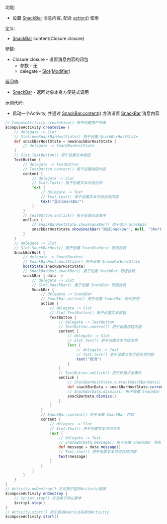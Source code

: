 功能:

+ 设置 [SnackBar](/API/UI/Compose/Widget/SnackBar/README.md) 消息内容,
  配合 [action()](/API/UI/Compose/Widget/SnackBar/README.md?id=action) 使用

定义:

+ [SnackBar](/API/UI/Compose/Widget/SnackBar/README.md) content(Closure closure)

参数:

+ Closure closure - 设置消息内容的闭包
    + 参数 - 无
    + delegate -
      [Slot](/API/UI/Compose/Slot/Slot/README.md)([Modifier](/API/UI/Compose/Modifier/Modifier/README.md))

返回值:

+ [SnackBar](/API/UI/Compose/Widget/SnackBar/README.md) - 返回对象本身方便链式调用

示例代码:

+ 启动一个Activity, 并通过 [SnackBar.content()](/API/UI/Compose/Widget/SnackBar/README.md?id=content)
  方法设置 [SnackBar](/API/UI/Compose/Widget/SnackBar/README.md) 消息内容

```groovy
// ComposeActivity.createView() 用于创建用户界面
$composeActivity.createView {
    // delegate -> Slot
    // Slot.newSnackBarHostState() 用于创建 SnackBarHostState
    def snackBarHostState = newSnackBarHostState {
        // delegate -> SnackBarHostState
    }
    // Slot.TextButton() 用于设置文本按钮
    TextButton {
        // delegate -> TextButton
        // TextButton.content() 用于设置按钮内容
        content {
            // delegate -> Slot
            // Slot.Text() 用于创建文本可组合项
            Text {
                // delegate -> Text
                // Text.text() 用于设置文本可组合项内容
                text("显示SnackBar")
            }
        }
        // TextButton.onClick() 用于处理点击事件
        onClick {
            // SnackBarHostState.showSnackBar() 用于显示 SnackBar
            snackBarHostState.showSnackBar("测试SnackBar", null, "Short")
        }
    }
    // delegate -> Slot
    // Slot.SnackBarHost() 用于创建 SnackBarHost 可组合项
    SnackBarHost {
        // delegate -> SnackBarHost
        // SnackBarHost.hostState() 用于设置 SnackBarHostState
        hostState(snackBarHostState)
        // SnackBarHost.snackBar() 用于设置 SnackBar 可组合项
        snackBar { data ->
            // delegate -> Slot
            // Slot.SnackBar() 用于创建 SnackBar 可组合项
            SnackBar {
                // delegate -> SnackBar
                // SnackBar.action() 用于设置 SnackBar 动作按钮
                action {
                    // delegate -> Slot
                    // Slot.TextButton() 用于设置文本按钮
                    TextButton {
                        // delegate -> TextButton
                        // TextButton.content() 用于设置按钮内容
                        content {
                            // delegate -> Slot
                            // Slot.Text() 用于创建文本可组合项
                            Text {
                                // delegate -> Text
                                // Text.text() 用于设置文本可组合项内容
                                text("取消")
                            }
                        }
                        // TextButton.onClick() 用于处理点击事件
                        onClick {
                            // SnackBarHostState.currentSnackBarData() 用于获取当前 SnackBarData
                            def snackBarData = snackBarHostState.currentSnackBarData()
                            // SnackBarData.dismiss() 用于隐藏 SnackBar
                            snackBarData.dismiss()
                        }
                    }
                }
                // SnackBar.content() 用于设置 SnackBar 内容
                content {
                    // delegate -> Slot
                    // Slot.Text() 用于创建文本可组合项
                    Text {
                        // delegate -> Text
                        // SnackBarData.message() 用于获取 SnackBar 消息
                        def message = data.message()
                        // Text.text() 用于设置文本可组合项内容
                        text(message)
                    }
                }
            }
        }
    }
}
// Activity.onDestroy() 方法用于监听Activity销毁
$composeActivity.onDestroy {
    // Script.stop() 方法用于停止脚本
    $script.stop()
}
// Activity.start() 用于启动Android系统的Activity
$composeActivity.start()
```